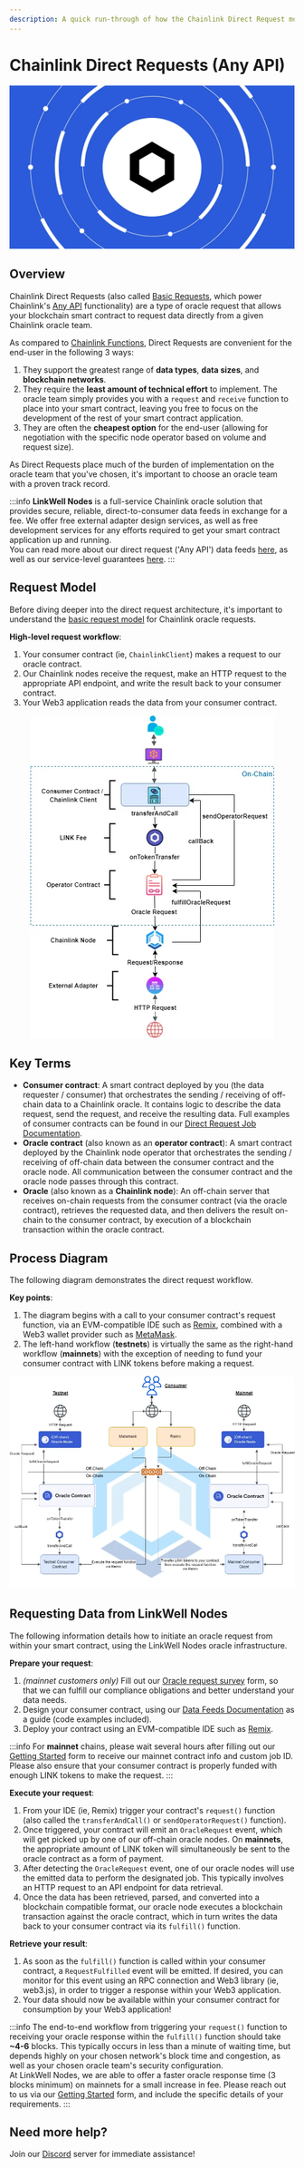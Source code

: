 ```yaml
---
description: A quick run-through of how the Chainlink Direct Request model works.
---
```


# Chainlink Direct Requests (Any API)

![Chainlink Direct Requests (Any API)](/img/chainlink-blue-header_1400x802.webp "Chainlink Direct Requests (Any API)")

## Overview

Chainlink Direct Requests (also called [Basic Requests](https://docs.chain.link/architecture-overview/architecture-request-model?parent=gettingStarted), which power Chainlink's [Any API](https://docs.chain.link/any-api/introduction) functionality) are a type of oracle request that allows your blockchain smart contract to request data directly from a given Chainlink oracle team. 

As compared to [Chainlink Functions](https://docs.chain.link/chainlink-functions), Direct Requests are convenient for the end-user in the following 3 ways:

1. They support the greatest range of **data types**, **data sizes**, and **blockchain networks**.
1. They require the **least amount of technical effort** to implement. The oracle team simply provides you with a `request` and `receive` function to place into your smart contract, leaving you free to focus on the development of the rest of your smart contract application.
1. They are often the **cheapest option** for the end-user (allowing for negotiation with the specific node operator based on volume and request size). 

As Direct Requests place much of the burden of implementation on the oracle team that you've chosen, it's important to choose an oracle team with a proven track record.

:::info
**LinkWell Nodes** is a full-service Chainlink oracle solution that provides secure, reliable, direct-to-consumer data feeds in exchange for a fee. We offer free external adapter design services, as well as free development services for any efforts required to get your smart contract application up and running.
<br/>
You can read more about our direct request ('Any API') data feeds <a href='/services/direct-request-jobs/Jobs-and-Pricing'>here</a>, as well as our service-level guarantees <a href='/services/direct-request-jobs/Service-Level-Agreement'>here</a>.
:::

## Request Model

Before diving deeper into the direct request architecture, it's important to understand the [basic request model](https://docs.chain.link/architecture-overview/architecture-request-model?parent=gettingStarted) for Chainlink oracle requests. 

**High-level request workflow**:

1. Your consumer contract (ie, `ChainlinkClient`) makes a request to our oracle contract.
1. Our Chainlink nodes receive the request, make an HTTP request to the appropriate API endpoint, and write the result back to your consumer contract.
1. Your Web3 application reads the data from your consumer contract.

<p align="center">
  <img src="/img/CL_DR_Model_Single_Chainlink_Oracle.webp" alt="Chainlink Basic Request Model">
</p>

## Key Terms

* **Consumer contract**: A smart contract deployed by you (the data requester / consumer) that orchestrates the sending / receiving of off-chain data to a Chainlink oracle. It contains logic to describe the data request, send the request, and receive the resulting data. Full examples of consumer contracts can be found in our [Direct Request Job Documentation](/services/direct-request-jobs/Jobs-and-Pricing).
* **Oracle contract** (also known as an **operator contract**): A smart contract deployed by the Chainlink node operator that orchestrates the sending / receiving of off-chain data between the consumer contract and the oracle node. All communication between the consumer contract and the oracle node passes through this contract.
* **Oracle** (also known as a **Chainlink node**): An off-chain server that receives on-chain requests from the consumer contract (via the oracle contract), retrieves the requested data, and then delivers the result on-chain to the consumer contract, by execution of a blockchain transaction within the oracle contract.


## Process Diagram
The following diagram demonstrates the direct request workflow.

**Key points**:

1. The diagram begins with a call to your consumer contract's request function, via an EVM-compatible IDE such as [Remix](https://remix-project.org/#:~:text=JUMP%20INTO%20WEB3,teaching%20and%20experimenting%20with%20Ethereum.), combined with a Web3 wallet provider such as [MetaMask](https://metamask.io). 
1. The left-hand workflow (**testnets**) is virtually the same as the right-hand workflow (**mainnets**) with the exception of needing to fund your consumer contract with LINK tokens before making a request.  

![dr-workflow](/img/CL_DR_Model.webp) 

## Requesting Data from LinkWell Nodes

The following information details how to initiate an oracle request from within your smart contract, using the LinkWell Nodes oracle infrastructure. 

**Prepare your request**:

1. *(mainnet customers only)* Fill out our [Oracle request survey](https://linkwellnodes.io/Getting-Started.html) form, so that we can fulfill our compliance obligations and better understand your data needs.
1. Design your consumer contract, using our [Data Feeds Documentation](/services/direct-request-jobs/Jobs-and-Pricing) as a guide (code examples included).
1. Deploy your contract using an EVM-compatible IDE such as [Remix](https://remix.ethereum.org/).

:::info
For **mainnet** chains, please wait several hours after filling out our [Getting Started](https://linkwellnodes.io/Getting-Started.html) form to receive our mainnet contract info and custom job ID. Please also ensure that your consumer contract is properly funded with enough LINK tokens to make the request.
:::

**Execute your request**:

1. From your IDE (ie, Remix) trigger your contract's `request()` function (also called the `transferAndCall()` or `sendOperatorRequest()` function).
1. Once triggered, your contract will emit an `OracleRequest` event, which will get picked up by one of our off-chain oracle nodes. On **mainnets**, the appropriate amount of LINK token will simultaneously be sent to the oracle contract as a form of payment.
1. After detecting the `OracleRequest` event, one of our oracle nodes will use the emitted data to perform the designated job. This typically involves an HTTP request to an API endpoint for data retrieval.
1. Once the data has been retrieved, parsed, and converted into a blockchain compatible format, our oracle node executes a blockchain transaction against the oracle contract, which in turn writes the data back to your consumer contract via its `fulfill()` function.

**Retrieve your result**:
  
1. As soon as the `fulfill()` function is called within your consumer contract, a `RequestFulfilled` event will be emitted. If desired, you can monitor for this event using an RPC connection and Web3 library (ie, web3.js), in order to trigger a response within your Web3 application.
1. Your data should now be available within your consumer contract for consumption by your Web3 application!

:::info
The end-to-end workflow from triggering your `request()` function to receiving your oracle response within the `fulfill()` function should take **~4-6** blocks. This typically occurs in less than a minute of waiting time, but depends highly on your chosen network's block time and congestion, as well as your chosen oracle team's security configuration.
<br/>
At LinkWell Nodes, we are able to offer a faster oracle response time (3 blocks minimum) on mainnets for a small increase in fee. Please reach out to us via our <a href='https://linkwellnodes.io/Getting-Started.html' target='_blank'>Getting Started</a> form, and include the specific details of your requirements.
::: 

## Need more help?

Join our [Discord](https://discord.com/invite/Xs6SjqVPUA) server for immediate assistance!